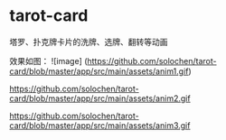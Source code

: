 # tarot-card
塔罗、扑克牌卡片的洗牌、选牌、翻转等动画

效果如图：
![image]
(https://github.com/solochen/tarot-card/blob/master/app/src/main/assets/anim1.gif)

https://github.com/solochen/tarot-card/blob/master/app/src/main/assets/anim2.gif

https://github.com/solochen/tarot-card/blob/master/app/src/main/assets/anim3.gif
